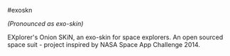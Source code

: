 #exoskn

_(Pronounced as exo-skin)_ 

EXplorer's Onion SKiN, an exo-skin for space explorers. 
An open sourced space suit - project inspired by NASA Space App Challenge 2014.
